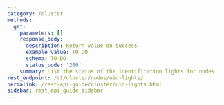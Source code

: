 ```yaml
---
category: /cluster
methods:
  get:
    parameters: []
    response_body:
      description: Return value on success
      example_value: TO DO
      schema: TO DO
      status_code: '200'
    summary: List the status of the identification lights for nodes.
rest_endpoint: /v1/cluster/nodes/uid-lights/
permalink: /rest-api-guide/cluster/uid-lights.html
sidebar: rest_api_guide_sidebar
---
```


